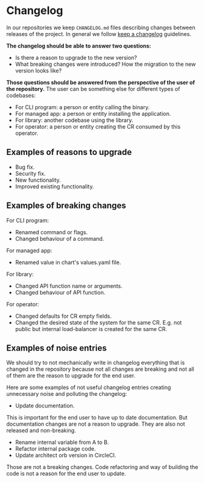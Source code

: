 # Changelog

In our repositories we keep `CHANGELOG.md` files describing changes between
releases of the project. In general we follow [keep
a changelog][keepachangelog] guidelines.

**The changelog should be able to answer two questions:**

- Is there a reason to upgrade to the new version?
- What breaking changes were introduced? How the migration to the new
  version looks like?

**Those questions should be answered from the perspective of the user of the
repository.** The user can be something else for different types of codebases:

- For CLI program: a person or entity calling the binary.
- For managed app: a person or entity installing the application.
- For library: another codebase using the library.
- For operator: a person or entity creating the CR consumed by this operator.

## Examples of reasons to upgrade

- Bug fix.
- Security fix.
- New functionality.
- Improved existing functionality.

## Examples of breaking changes

For CLI program:

- Renamed command or flags.
- Changed behaviour of a command.

For managed app:

- Renamed value in chart's values.yaml file.

For library:

- Changed API function name or arguments.
- Changed behaviour of API function.

For operator:

- Changed defaults for CR empty fields.
- Changed the desired state of the system for the same CR. E.g. not public but
  internal load-balancer is created for the same CR.

## Examples of noise entries

We should try to not mechanically write in changelog everything that is changed
in the repository because not all changes are breaking and not all of them are
the reason to upgrade for the end user.

Here are some examples of not useful changelog entries creating unnecessary
noise and polluting the changelog:

- Update documentation.

This is important for the end user to have up to date documentation. But
documentation changes are not a reason to upgrade. They are also not released
and non-breaking.

- Rename internal variable from A to B.
- Refactor internal package code.
- Update architect orb version in CircleCI.

Those are not a breaking changes. Code refactoring and way of building the code
is not a reason for the end user to update.

[keepachangelog]: https://keepachangelog.com/en/1.0.0/
